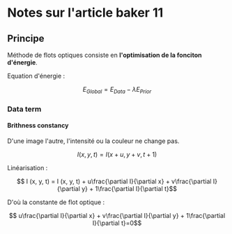# Notes sur l'article baker 11


## Principe
Méthode de flots optiques consiste en **l'optimisation de la fonciton d'énergie**.

 Equation d'énergie : 


$$ E_{Global} = E_{Data} - \lambda E_{Prior} $$

### Data term

#### Brithness constancy
D'une image  l'autre, l'intensité ou la couleur ne change pas.

$$ I (x, y, t) = I (x +u,  y+v, t+1)$$

Linéarisation :

$$ I (x, y, t) = I (x, y, t) + u\frac{\partial I}{\partial x} + v\frac{\partial I}{\partial y} + 1\frac{\partial I}{\partial t}$$

D'où la constante de flot optique :

$$ u\frac{\partial I}{\partial x} + v\frac{\partial I}{\partial y} + 1\frac{\partial I}{\partial t}=0$$

